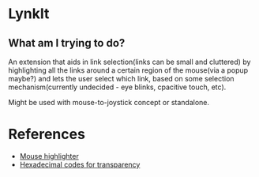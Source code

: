 # LynkIt
## What am I trying to do?
An extension that aids in link selection(links can be small and cluttered) by highlighting all the links around a certain region of the mouse(via a popup maybe?) and lets the user select which link, based on some selection mechanism(currently undecided - eye blinks, cpacitive touch, etc).

Might be used with mouse-to-joystick concept or standalone.



# References
* [Mouse highlighter](https://github.com/codazoda/mouse-highlighter)
* [Hexadecimal codes for transparency](https://gist.github.com/lopspower/03fb1cc0ac9f32ef38f4)
